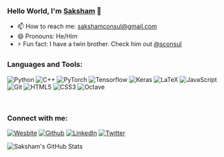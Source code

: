 ### Hello World, I'm [**Saksham**](https://saksham36.github.io/) 👋

- 📫 How to reach me: sakshamconsul@gmail.com
- 😄 Pronouns: He/Him
- ⚡ Fun fact: I have a twin brother. Check him out <a href="https://github.com/sconsul" target="_blank">@sconsul</a>


### Languages and Tools:
<p><a><img alt="Python" src="https://img.shields.io/badge/Python-3776ab.svg?logo=python&logoColor=white"/></a> 
<a><img alt="C++" src="https://img.shields.io/badge/C%2b%2b-00599c.svg?logo=c%2b%2b&logoColor=white"/></a> 
<a><img alt="PyTorch" src="https://img.shields.io/badge/PyTorch-ee4c2c.svg?logo=pytorch&logoColor=white" /></a> 
<a><img alt="Tensorflow" src="https://img.shields.io/badge/TensorFlow-ff6f00.svg?logo=tensorflow&logoColor=white" /></a> 
<a><img alt="Keras" src="https://img.shields.io/badge/Keras-d00000.svg?logo=keras&logoColor=white" /></a> 
<a><img alt="LaTeX" src="https://img.shields.io/badge/LaTeX-008080.svg?logo=latex&logoColor=white" /></a>
<a><img alt="JavaScript" src="https://img.shields.io/badge/JavaScript-f7df1e.svg?logo=javascript&logoColor=black" /></a>
<a><img alt="Git" src="https://img.shields.io/badge/Git-f05032.svg?logo=git&logoColor=white" /></a>
<a><img alt="HTML5" src="https://img.shields.io/badge/HTML5-e34f26.svg?logo=html5&logoColor=white" /></a>
<a><img alt="CSS3" src="https://img.shields.io/badge/CSS3-1572b6.svg?logo=css3&logoColor=white" /></a>
<a><img alt="Octave" src="https://img.shields.io/badge/Octave-079060.svg?logo=octave&logoColor=white" /></a>
</p><br />

### Connect with me:
<p><a href="https://saksham36.github.io" target="_blank"><img alt="Wesbite" src="https://img.shields.io/badge/Website-e3e4e8.svg?&style=for-the-badge" /></a> 
<a href="https://github.com/saksham36" target="_blank"><img alt="Github" src="https://img.shields.io/badge/GitHub-%2312100E.svg?&style=for-the-badge&logo=Github&logoColor=white" /></a> 
<a href="https://www.linkedin.com/in/saksham-consul-68b421138/" target="_blank"><img alt="LinkedIn" src="https://img.shields.io/badge/linkedin-%230077B5.svg?&style=for-the-badge&logo=linkedin&logoColor=white" /></a>
<a href="https://twitter.com/SakshamConsul" target="_blank"><img alt="Twitter" src="https://img.shields.io/badge/twitter-%231DA1F2.svg?&style=for-the-badge&logo=twitter&logoColor=white" /></a>
</p>

<img align="center" alt="Saksham's GitHub Stats" src="https://github-readme-stats.vercel.app/api?username=saksham36&include_all_commits=true&count_private=true&show_icons=true&theme=dark">
